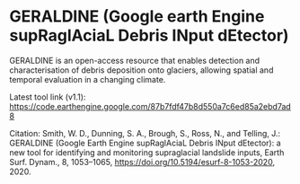 # GERALDINE (Google earth Engine supRaglAciaL Debris INput dEtector)

GERALDINE is an open-access resource that enables detection and characterisation of debris deposition onto glaciers, allowing spatial and temporal evaluation in a changing climate.

Latest tool link (v1.1): https://code.earthengine.google.com/87b7fdf47b8d550a7c6ed85a2ebd7ad8

Citation: Smith, W. D., Dunning, S. A., Brough, S., Ross, N., and Telling, J.: GERALDINE (Google Earth Engine supRaglAciaL Debris INput dEtector): a new tool for identifying and monitoring supraglacial landslide inputs, Earth Surf. Dynam., 8, 1053–1065, https://doi.org/10.5194/esurf-8-1053-2020, 2020.
